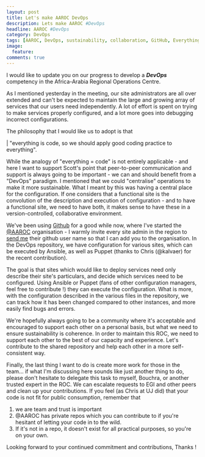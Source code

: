 ```yaml
---
layout: post
title: Let's make AAROC DevOps
description: Lets make AAROC #DevOps 
headline: AAROC #DevOps
category: DevOps
tags: [AAROC, DevOps, sustainability, collaboration, GitHub, EverythingIsCode]
image: 
  feature: 
comments: true 
---
```

I would like to update you on our progress to develop a ***DevOps*** competency in the Africa-Arabia Regional Operations Centre.

As I mentioned yesterday in the meeting, our site administrators are all over extended and can't be expected to maintain the large and growing array of services that our users need independently. A lot of effort is spent on trying to make services properly configured, and a lot more goes into debugging incorrect configurations. 

The philosophy that I would like us to adopt is that 

| "everything is code, so we should apply good coding practice to everything". 

While the analogy of "everything = code" is not entirely applicable - and here I want to support Scott's point that peer-to-peer communication and support is always going to be important - we can and should benefit from a "DevOps" paradigm. I mentioned that we could "centralise" operations to make it more sustainable. What I meant by this was having a central place for the configuration. If one considers that a functional site is the convolution of the description and execution of configuration - and to have a functional site, we need to have both, it makes sense to have these in a version-controlled, collaborative environment. 

We've been using [Github](https://www.github.com) for a good while now, where I've started the [@AAROC](https://github.com/AAROC) organisation - I warmly invite every site admin in the region to [send me](mailto:bbecker@csir.co.za) their github user name so that I can add you to the organisation. In the DevOps  repository, we have configuration for various sites, which can be executed by Ansible, as well as Puppet (thanks to Chris (@kalvaer) for the recent contribution).

The goal is that sites which would like to deploy services need only describe their site's particulars, and decide which services need to be configured. Using Ansible or Puppet (fans of other configuration managers, feel free to contribute !) they can execute the configuration. What is more, with the configuration described in the various files in the repository, we can track how it has been changed compared to other instances, and more easily find bugs and errors. 

We're hopefully always going to be a community where it's acceptable and encouraged to support each other on a personal basis, but what we need to ensure sustainability is coherence. In order to maintain this ROC, we need to support each other to the best of our capacity and experience. Let's contribute to the shared repository and help each other in a more self-consistent way. 

Finally, the last thing I want to do is create more work for those in the team... if what I'm discussing here sounds like just another thing to do, please don't hesitate to delegate this task to myself, Bouchra, or another trusted expert in the ROC. We can escalate requests to EGI and other peers and clean up your contributions. If you feel (as Chris at UJ did) that your code is not fit for public consumption, remember that 
  1. we are team and trust is important
  1. @AAROC has private repos which you can contribute to if you're hesitant of letting your code in to the wild. 
  1. If it's not in a repo, it doesn't exist for all practical purposes, so you're on your own. 

Looking forward to your continued commitment and contributions,
Thanks !
